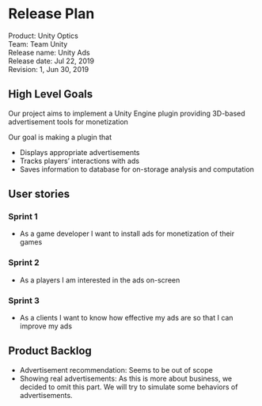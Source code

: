 # Release Plan

Product: Unity Optics  
Team: Team Unity  
Release name: Unity Ads  
Release date: Jul 22, 2019  
Revision: 1, Jun 30, 2019  

## High Level Goals  

Our project aims to implement a Unity Engine plugin providing 3D-based advertisement tools for monetization  

Our goal is making a plugin that  

- Displays appropriate advertisements  
- Tracks players’ interactions with ads  
- Saves information to database for on-storage analysis and computation

## User stories  

### Sprint 1  

- As a game developer I want to install ads for monetization of their games  

### Sprint 2  

- As a players I am interested in the ads on-screen  

### Sprint 3  

- As a clients I want to know how effective my ads are so that I can improve my ads  

## Product Backlog

- Advertisement recommendation: Seems to be out of scope  
- Showing real advertisements: As this is more about business, we decided to omit this part. We will try to simulate some behaviors of advertisements.